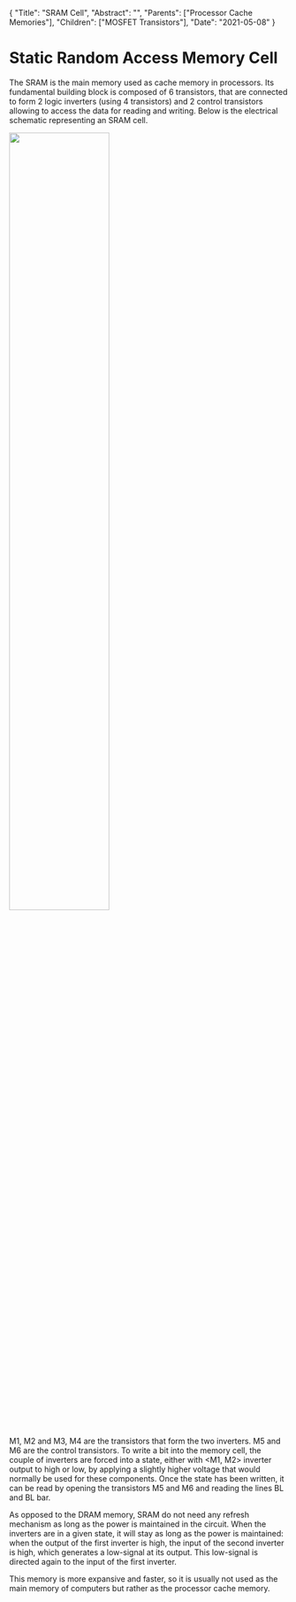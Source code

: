 {
    "Title": "SRAM Cell",
    "Abstract": "",
    "Parents": ["Processor Cache Memories"],
    "Children": ["MOSFET Transistors"],
    "Date": "2021-05-08"
}

# Static Random Access Memory Cell


The SRAM is the main memory used as cache memory in processors. Its fundamental building block is composed of 6 transistors, that are connected to form 2 logic inverters (using 4 transistors) and 2 control transistors allowing to access the data for reading and writing. Below is the electrical schematic representing an SRAM cell.

<img src="images/articles/SRAM-Cell.png" class="w3-center" width="60%" />

M1, M2 and M3, M4 are the transistors that form the two inverters. M5 and M6 are the control transistors. To write a bit into the memory cell, the couple of inverters are forced into a state, either with <M1, M2> inverter output to high or low, by applying a slightly higher voltage that would normally be used for these components. Once the state has been written, it can be read by opening the transistors M5 and M6 and reading the lines BL and BL bar. 

As opposed to the DRAM memory, SRAM do not need any refresh mechanism as long as the power is maintained in the circuit. When the inverters are in a given state, it will stay as long as the power is maintained: when the output of the first inverter is high, the input of the second inverter is high, which generates a low-signal at its output. This low-signal is directed again to the input of the first inverter. 

This memory is more expansive and faster, so it is usually not used as the main memory of computers but rather as the processor cache memory. 